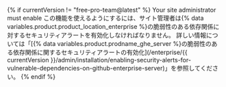 {% if currentVersion != "free-pro-team@latest" %}
Your site administrator must enable
この機能を使えるようにするには、サイト管理者は{% data variables.product.product_location_enterprise %}の脆弱性のある依存関係に対するセキュリティアラートを有効化しなければなりません。 詳しい情報については「[{% data variables.product.prodname_ghe_server %}の脆弱性のある依存関係に関するセキュリティアラートの有効化](/enterprise/{{ currentVersion }}/admin/installation/enabling-security-alerts-for-vulnerable-dependencies-on-github-enterprise-server)」を参照してください。
{% endif %}
